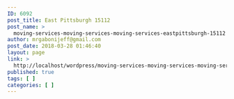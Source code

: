 ```yaml
---
ID: 6092
post_title: East Pittsburgh 15112
post_name: >
  moving-services-moving-services-moving-services-eastpittsburgh-15112
author: mrgabonijeff@gmail.com
post_date: 2018-03-28 01:46:40
layout: page
link: >
  http://localhost/wordpress/moving-services-moving-services-moving-services-eastpittsburgh-15112/
published: true
tags: [ ]
categories: [ ]
---
```

